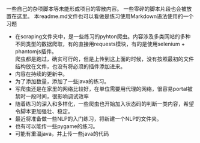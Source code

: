 一些自己的杂项脚本等未能形成项目的零散内容。
一些零碎的脚本片段也会被放置在这里。
本readme.md文件也可以看做是练习使用Markdown语法使用的一个习题

* 在scraping文件夹中，是一些练习的pyhton爬虫。内容涉及多类网站的多种不同类型的数据爬取，有的直接用requests模块，有的是使用selenium + phantomjs插件。<br />
爬虫都是跑过，确实可行的，但是上传到这上面的时候，没有按照最初的文件结构放在文件，也没有将必须的插件添加进来。<br />
* 内容在持续的更新中。
* 为了添加数量，添加了一些java的练习。
* 写爬虫还是在家里的网络比较好，在单位需要用代理的网络，很容易portal被禁时一段时间，很影响调试效率
* 随着练习的深入和多样化，一些爬虫也开始加入状态码的判断一类内容，希望令脚本更加强壮、稳定。
* 最近将准备做一些NLP的入门练习，将新建一个NLP的文件夹。
* 也有可以能传一些pygame的练习。
* 可能有重温java，并上传一些java的代码
